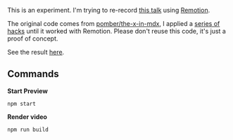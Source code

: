 This is an experiment. I'm trying to re-record [this talk](https://www.youtube.com/watch?v=xEu3t-KJVVg) using [Remotion](https://www.remotion.dev/).

The original code comes from [pomber/the-x-in-mdx](https://github.com/pomber/the-x-in-mdx), I applied a [series of hacks](https://twitter.com/pomber/status/1358893411894452228) until it worked with Remotion. Please don't reuse this code, it's just a proof of concept.

See the result [here](https://twitter.com/pomber/status/1359556846688886789).

## Commands

**Start Preview**

```console
npm start
```

**Render video**

```console
npm run build
```
